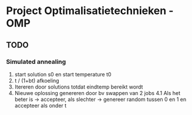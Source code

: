 # Project Optimalisatietechnieken - OMP
## TODO
### Simulated annealing
1. start solution s0 en start temperature t0
2. t / (1+bt) afkoeling
3. Itereren door solutions totdat eindtemp bereikt wordt
4. Nieuwe oplossing genereren door bv swappen van 2 jobs
4.1 Als het beter is -> accepteer, als slechter -> genereer random tussen 0 en 1 en accepteer als onder t
